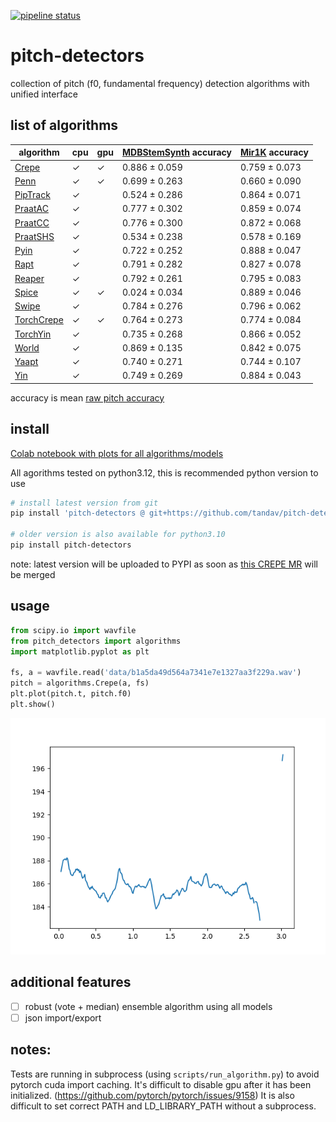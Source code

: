 [![pipeline status](https://gitlab.tandav.me/pitchtrack/pitch-detectors/badges/master/pipeline.svg)](https://gitlab.tandav.me/pitchtrack/pitch-detectors/-/commits/master)

# pitch-detectors
collection of pitch (f0, fundamental frequency) detection algorithms with unified interface

## list of algorithms
<!-- table-start -->
| algorithm                                                                                                  | cpu   | gpu   | [MDBStemSynth](https://zenodo.org/record/1481172) accuracy   | [Mir1K](https://www.kaggle.com/datasets/datongmuyuyi/mir1k) accuracy   |
|------------------------------------------------------------------------------------------------------------|-------|-------|--------------------------------------------------------------|------------------------------------------------------------------------|
| [Crepe](https://github.com/marl/crepe)                                                                     | ✓     | ✓     | 0.886 ± 0.059                                                | 0.759 ± 0.073                                                          |
| [Penn](https://github.com/interactiveaudiolab/penn)                                                        | ✓     | ✓     | 0.699 ± 0.263                                                | 0.660 ± 0.090                                                          |
| [PipTrack](https://librosa.org/doc/latest/generated/librosa.piptrack.html)                                 | ✓     |       | 0.524 ± 0.286                                                | 0.864 ± 0.071                                                          |
| [PraatAC](https://parselmouth.readthedocs.io/en/stable/api_reference.html#parselmouth.Sound.to_pitch_ac)   | ✓     |       | 0.777 ± 0.302                                                | 0.859 ± 0.074                                                          |
| [PraatCC](https://parselmouth.readthedocs.io/en/stable/api_reference.html#parselmouth.Sound.to_pitch_cc)   | ✓     |       | 0.776 ± 0.300                                                | 0.872 ± 0.068                                                          |
| [PraatSHS](https://parselmouth.readthedocs.io/en/stable/api_reference.html#parselmouth.Sound.to_pitch_shs) | ✓     |       | 0.534 ± 0.238                                                | 0.578 ± 0.169                                                          |
| [Pyin](https://librosa.org/doc/latest/generated/librosa.pyin.html)                                         | ✓     |       | 0.722 ± 0.252                                                | 0.888 ± 0.047                                                          |
| [Rapt](https://pysptk.readthedocs.io/en/stable/generated/pysptk.sptk.rapt.html)                            | ✓     |       | 0.791 ± 0.282                                                | 0.827 ± 0.078                                                          |
| [Reaper](https://github.com/r9y9/pyreaper)                                                                 | ✓     |       | 0.792 ± 0.261                                                | 0.795 ± 0.083                                                          |
| [Spice](https://ai.googleblog.com/2019/11/spice-self-supervised-pitch-estimation.html)                     | ✓     | ✓     | 0.024 ± 0.034                                                | 0.889 ± 0.046                                                          |
| [Swipe](https://pysptk.readthedocs.io/en/stable/generated/pysptk.sptk.swipe.html)                          | ✓     |       | 0.784 ± 0.276                                                | 0.796 ± 0.062                                                          |
| [TorchCrepe](https://github.com/maxrmorrison/torchcrepe)                                                   | ✓     | ✓     | 0.764 ± 0.273                                                | 0.774 ± 0.084                                                          |
| [TorchYin](https://github.com/brentspell/torch-yin)                                                        | ✓     |       | 0.735 ± 0.268                                                | 0.866 ± 0.052                                                          |
| [World](https://github.com/JeremyCCHsu/Python-Wrapper-for-World-Vocoder)                                   | ✓     |       | 0.869 ± 0.135                                                | 0.842 ± 0.075                                                          |
| [Yaapt](http://bjbschmitt.github.io/AMFM_decompy/pYAAPT.html#amfm_decompy.pYAAPT.yaapt)                    | ✓     |       | 0.740 ± 0.271                                                | 0.744 ± 0.107                                                          |
| [Yin](https://librosa.org/doc/latest/generated/librosa.yin.html#librosa.yin)                               | ✓     |       | 0.749 ± 0.269                                                | 0.884 ± 0.043                                                          |
<!-- table-stop -->

accuracy is mean [raw pitch accuracy](http://craffel.github.io/mir_eval/#mir_eval.melody.raw_pitch_accuracy)

## install
[Colab notebook with plots for all algorithms/models](https://colab.research.google.com/drive/1PVsk4ygDZIhIO3GEIukQJOKkgibqoG1n)

All agorithms tested on python3.12, this is recommended python version to use
```bash
# install latest version from git
pip install 'pitch-detectors @ git+https://github.com/tandav/pitch-detectors@master'

# older version is also available for python3.10
pip install pitch-detectors
```

note: latest version will be uploaded to PYPI as soon as [this CREPE MR](https://github.com/marl/crepe/pull/103) will be merged

## usage

```python
from scipy.io import wavfile
from pitch_detectors import algorithms
import matplotlib.pyplot as plt

fs, a = wavfile.read('data/b1a5da49d564a7341e7e1327aa3f229a.wav')
pitch = algorithms.Crepe(a, fs)
plt.plot(pitch.t, pitch.f0)
plt.show()
```

![Alt text](data/b1a5da49d564a7341e7e1327aa3f229a.png)


## additional features
- [ ] robust (vote + median) ensemble algorithm using all models
- [ ] json import/export

## notes:
Tests are running in subprocess (using `scripts/run_algorithm.py`) to avoid pytorch cuda import caching.
It's difficult to disable gpu after it has been initialized. (https://github.com/pytorch/pytorch/issues/9158)
It is also difficult to set correct PATH and LD_LIBRARY_PATH without a subprocess.
